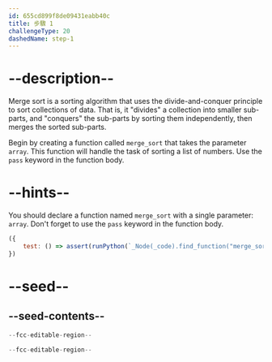 ```yaml
---
id: 655cd899f8de09431eabb40c
title: 步驟 1
challengeType: 20
dashedName: step-1
---
```


# --description--

Merge sort is a sorting algorithm that uses the divide-and-conquer principle to sort collections of data. That is, it "divides" a collection into smaller sub-parts, and "conquers" the sub-parts by sorting them independently, then merges the sorted sub-parts.

Begin by creating a function called `merge_sort` that takes the parameter `array`. This function will handle the task of sorting a list of numbers. Use the `pass` keyword in the function body.

# --hints--

You should declare a function named `merge_sort` with a single parameter: `array`. Don't forget to use the `pass` keyword in the function body.

```js
({
    test: () => assert(runPython(`_Node(_code).find_function("merge_sort").has_args("array")`))
})
```

# --seed--

## --seed-contents--

```py
--fcc-editable-region--

--fcc-editable-region--
```

